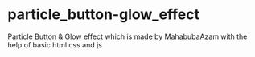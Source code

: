 # particle_button-glow_effect
Particle Button &amp; Glow effect which is made by MahabubaAzam with the help of basic html css and js
